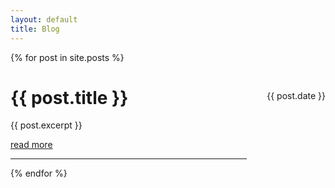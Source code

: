 ```yaml
---
layout: default
title: Blog
---
```

{% for post in site.posts %}
<div>
<span style="float:right; padding-top: 5px; max-width: 30%">
    {{ post.date }}
</span>
<h1> {{ post.title }} </h1>

{{ post.excerpt }}

<div class="readmore">
<a href="{{ post.url }}" >read more</a>
</div>

</div>
<hr class="small"
  align="center"
  style="width: 75%">
{% endfor %}
